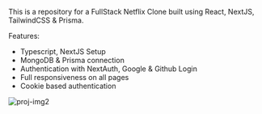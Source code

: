 This is a repository for a FullStack Netflix Clone built using React, NextJS, TailwindCSS & Prisma.

Features:

- Typescript, NextJS Setup
- MongoDB & Prisma connection
- Authentication with NextAuth, Google & Github Login
- Full responsiveness on all pages
- Cookie based authentication

  
![proj-img2](https://github.com/Kaninika011/Netflix-clone/assets/74821776/fa4e6f04-d2fa-488c-b754-54333fff9968)
